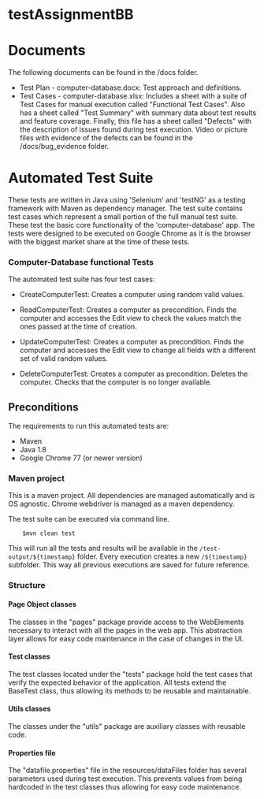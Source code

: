 # testAssignmentBB

# Documents

The following documents can be found in the /docs folder.
* Test Plan - computer-database.docx: Test approach and definitions.
* Test Cases - computer-database.xlsx: Includes a sheet with a suite of Test Cases for manual execution called "Functional Test Cases". Also has a sheet called "Test Summary" with summary data about test results and feature coverage. Finally, this file has a sheet called "Defects" with the description of issues found during test execution. Video or picture files with evidence of the defects can be found in the /docs/bug_evidence folder.


# Automated Test Suite

These tests are written in Java using 'Selenium' and 'testNG' as a testing framework with Maven as dependency manager. 
The test suite contains test cases which represent a small portion of the full manual test suite. These test the basic core functionality of the 'computer-database' app.
The tests were designed to be executed on Google Chrome as it is the browser with the biggest market share at the time of these tests.


### Computer-Database functional Tests

The automated test suite has four test cases:

- CreateComputerTest: Creates a computer using random valid values.

- ReadComputerTest: Creates a computer as precondition. Finds the computer and accesses the Edit view to check the values match the ones passed at the time of creation.

- UpdateComputerTest: Creates a computer as precondition. Finds the computer and accesses the Edit view to change all fields with a different set of valid random values.

- DeleteComputerTest: Creates a computer as precondition. Deletes the computer. Checks that the computer is no longer available. 



## Preconditions

The requirements to run this automated tests are:
- Maven
- Java 1.8
- Google Chrome 77 (or newer version)

### Maven project

This is a maven project. All dependencies are managed automatically and is OS agnostic. Chrome webdriver is managed as a maven dependency.

The test suite can be executed via command line. 
```
    $mvn clean test
```
This will run all the tests and results will be available in the `/test-output/${timestamp}` folder. Every execution creates a new `/${timestamp}` subfolder. This way all previous executions are saved for future reference.



### Structure
#### Page Object classes
The classes in the "pages" package provide access to the WebElements necessary to interact with all the pages in the web app. This abstraction layer allows for easy code maintenance in the case of changes in the UI. 
#### Test classes
The test classes located under the "tests" package hold the test cases that verify the expected behavior of the application. All tests extend the BaseTest class, thus allowing its methods to be reusable and maintainable.
#### Utils classes
The classes under the "utils" package are auxiliary classes with reusable code.
#### Properties file
The "datafile.properties" file in the resources/dataFiles folder has several parameters used during test execution. This prevents values from being hardcoded in the test classes thus allowing for easy code maintenance.



